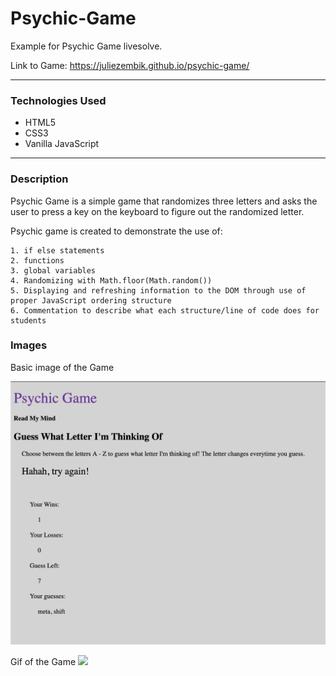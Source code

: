 <h1>Psychic-Game</h1>

Example for Psychic Game livesolve.

Link to Game: https://juliezembik.github.io/psychic-game/

***

<h3>Technologies Used</h3>

* HTML5
* CSS3
* Vanilla JavaScript

***

<h3>Description</h3>
Psychic Game is a simple game that randomizes three letters and asks the user to press a key on the keyboard to figure out the randomized letter.

Psychic game is created to demonstrate the use of:

```
1. if else statements
2. functions
3. global variables
4. Randomizing with Math.floor(Math.random())
5. Displaying and refreshing information to the DOM through use of proper JavaScript ordering structure
6. Commentation to describe what each structure/line of code does for students

```

<h3>Images</h3>

Basic image of the Game

![basic image of the game](./assets/images/psychic-gameimage.png)


Gif of the Game
![](./assets/images/)